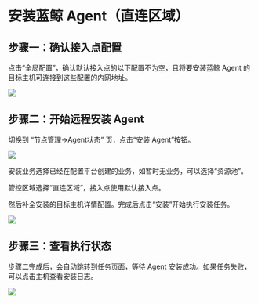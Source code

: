 # 安装蓝鲸 Agent（直连区域）

## 步骤一：确认接入点配置

点击“全局配置”，确认默认接入点的以下配置不为空，且将要安装蓝鲸 Agent 的目标主机可连接到这些配置的内网地址。

![](assets/16896675075963.jpg)


## 步骤二：开始远程安装 Agent

切换到 “节点管理->Agent状态” 页，点击“安装 Agent”按钮。

![](assets/16896676323972.jpg)


安装业务选择已经在配置平台创建的业务，如暂时无业务，可以选择“资源池”。

管控区域选择“直连区域”，接入点使用默认接入点。

然后补全安装的目标主机详情配置。完成后点击“安装”开始执行安装任务。

![](assets/16896677281779.jpg)


## 步骤三：查看执行状态

步骤二完成后，会自动跳转到任务页面，等待 Agent 安装成功。如果任务失败，可以点击主机查看安装日志。

![](assets/16896677982203.jpg)
